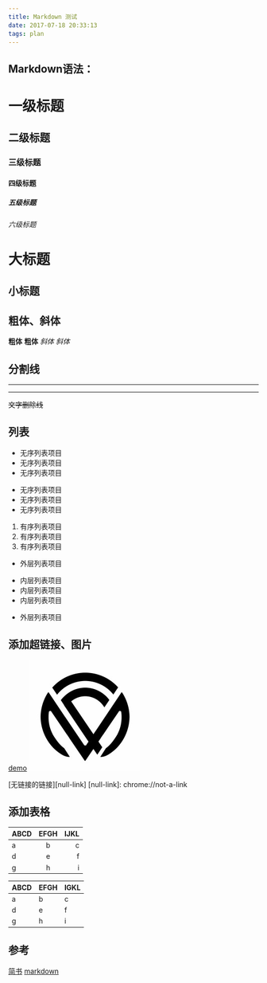 ```yaml
---
title: Markdown 测试
date: 2017-07-18 20:33:13
tags: plan
---
```

## Markdown语法：

# 一级标题
## 二级标题
### 三级标题
#### 四级标题
##### 五级标题
###### 六级标题
大标题
=
小标题
-



## 粗体、斜体

**粗体**
__粗体__
*斜体*
_斜体_


## 分割线

---
***
~~文字删除线~~


## 列表

- 无序列表项目
- 无序列表项目
- 无序列表项目

* 无序列表项目
* 无序列表项目
* 无序列表项目

1. 有序列表项目
2. 有序列表项目
3. 有序列表项目

- 外层列表项目
 + 内层列表项目
 + 内层列表项目
 + 内层列表项目
- 外层列表项目

## 添加超链接、图片

[demo][1]
![demo][2]

[1]:链接地址
[2]:/images/demo-post/test-img.jpg

[无链接的链接][null-link]
[null-link]: chrome://not-a-link

## 添加表格

| ABCD | EFGH | IJKL |
| -----|:----:| ----:|
| a    | b    | c    |
| d    | e    |  f   |
| g    | h    |   i  |

ABCD | EFGH | IGKL
-----|------|----
a    | b    | c
d    | e    | f
g    | h    | i



## 参考

[简书](http://www.jianshu.com/p/cd044443a1a6)
[markdown](http://www.appinn.com/markdown/#overview)